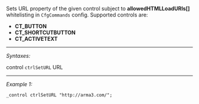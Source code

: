 Sets URL property of the given control subject to **allowedHTMLLoadURIs[]** whitelisting in `CfgCommands` config. Supported controls are:
* **CT_BUTTON**
* **CT_SHORTCUTBUTTON** 
* **CT_ACTIVETEXT**


---
*Syntaxes:*

control `ctrlSetURL` URL

---
*Example 1:*

```sqf
_control ctrlSetURL "http://arma3.com/";
```